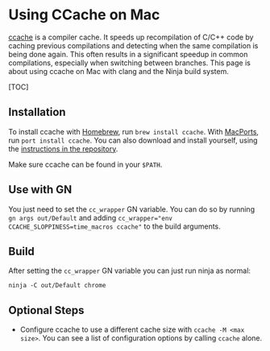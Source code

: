# Using CCache on Mac

[ccache](https://ccache.dev/) is a compiler cache. It speeds up
recompilation of C/C++ code by caching previous compilations and detecting when
the same compilation is being done again. This often results in a significant
speedup in common compilations, especially when switching between branches. This
page is about using ccache on Mac with clang and the Ninja build system.

[TOC]

## Installation

To install ccache with [Homebrew](https://brew.sh/), run `brew install ccache`.
With [MacPorts](https://macports.org/), run `port install ccache`. You can also
download and install yourself, using the
[instructions in
the repository](https://github.com/ccache/ccache/blob/master/doc/INSTALL.md).

Make sure ccache can be found in your `$PATH`.

## Use with GN

You just need to set the `cc_wrapper` GN variable. You can do so by running
`gn args out/Default` and adding
`cc_wrapper="env CCACHE_SLOPPINESS=time_macros ccache"` to the build arguments.

## Build

After setting the `cc_wrapper` GN variable you can just run ninja as normal:

```shell
ninja -C out/Default chrome
```

## Optional Steps

*   Configure ccache to use a different cache size with `ccache -M <max size>`.
    You can see a list of configuration options by calling `ccache` alone.
